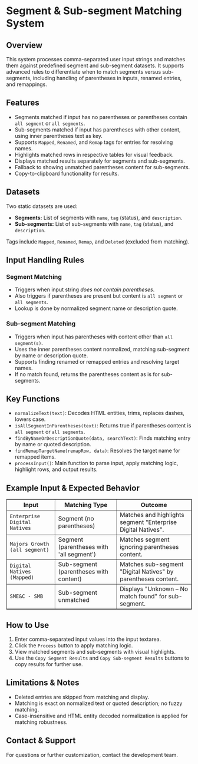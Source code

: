 <!DOCTYPE html>
<html lang="en">
<head>
<meta charset="UTF-8" />
<meta name="viewport" content="width=device-width, initial-scale=1" />
</head>
<body>

<h1>Segment & Sub-segment Matching System</h1>

<section>
  <h2>Overview</h2>
  <p>This system processes comma-separated user input strings and matches them against predefined segment and sub-segment datasets. It supports advanced rules to differentiate when to match segments versus sub-segments, including handling of parentheses in inputs, renamed entries, and remappings.</p>
</section>

<section>
  <h2>Features</h2>
  <ul>
    <li>Segments matched if input has no parentheses or parentheses contain <code>all segment</code> or <code>all segments</code>.</li>
    <li>Sub-segments matched if input has parentheses with other content, using inner parentheses text as key.</li>
    <li>Supports <code>Mapped</code>, <code>Renamed</code>, and <code>Remap</code> tags for entries for resolving names.</li>
    <li>Highlights matched rows in respective tables for visual feedback.</li>
    <li>Displays matched results separately for segments and sub-segments.</li>
    <li>Fallback to showing unmatched parentheses content for sub-segments.</li>
    <li>Copy-to-clipboard functionality for results.</li>
  </ul>
</section>

<section>
  <h2>Datasets</h2>
  <p>Two static datasets are used:</p>
  <ul>
    <li><strong>Segments:</strong> List of segments with <code>name</code>, <code>tag</code> (status), and <code>description</code>.</li>
    <li><strong>Sub-segments:</strong> List of sub-segments with <code>name</code>, <code>tag</code> (status), and <code>description</code>.</li>
  </ul>
  <p>Tags include <code>Mapped</code>, <code>Renamed</code>, <code>Remap</code>, and <code>Deleted</code> (excluded from matching).</p>
</section>

<section>
  <h2>Input Handling Rules</h2>
  <h3>Segment Matching</h3>
  <ul>
    <li>Triggers when input string <em>does not contain parentheses</em>.</li>
    <li>Also triggers if parentheses are present but content is <code>all segment</code> or <code>all segments</code>.</li>
    <li>Lookup is done by normalized segment name or description quote.</li>
  </ul>
  <h3>Sub-segment Matching</h3>
  <ul>
    <li>Triggers when input has parentheses with content other than <code>all segment(s)</code>.</li>
    <li>Uses the inner parentheses content normalized, matching sub-segment by name or description quote.</li>
    <li>Supports finding renamed or remapped entries and resolving target names.</li>
    <li>If no match found, returns the parentheses content as is for sub-segments.</li>
  </ul>
</section>

<section>
  <h2>Key Functions</h2>
  <ul>
    <li><code>normalizeText(text)</code>: Decodes HTML entities, trims, replaces dashes, lowers case.</li>
    <li><code>isAllSegmentInParentheses(text)</code>: Returns true if parentheses content is <code>all segment</code> or <code>all segments</code>.</li>
    <li><code>findByNameOrDescriptionQuote(data, searchText)</code>: Finds matching entry by name or quoted description.</li>
    <li><code>findRemapTargetName(remapRow, data)</code>: Resolves the target name for remapped items.</li>
    <li><code>processInput()</code>: Main function to parse input, apply matching logic, highlight rows, and output results.</li>
  </ul>
</section>

<section>
  <h2>Example Input & Expected Behavior</h2>
  <table border="1" cellpadding="8" cellspacing="0" style="border-collapse: collapse;">
    <thead>
      <tr>
        <th>Input</th>
        <th>Matching Type</th>
        <th>Outcome</th>
      </tr>
    </thead>
    <tbody>
      <tr>
        <td><code>Enterprise Digital Natives</code></td>
        <td>Segment (no parentheses)</td>
        <td>Matches and highlights segment "Enterprise Digital Natives".</td>
      </tr>
      <tr>
        <td><code>Majors Growth (all segment)</code></td>
        <td>Segment (parentheses with 'all segment')</td>
        <td>Matches segment ignoring parentheses content.</td>
      </tr>
      <tr>
        <td><code>Digital Natives (Mapped)</code></td>
        <td>Sub-segment (parentheses with content)</td>
        <td>Matches sub-segment "Digital Natives" by parentheses content.</td>
      </tr>
      <tr>
        <td><code>SME&C - SMB</code></td>
        <td>Sub-segment unmatched</td>
        <td>Displays "Unknown – No match found" for sub-segment.</td>
      </tr>
    </tbody>
  </table>
</section>

<section>
  <h2>How to Use</h2>
  <ol>
    <li>Enter comma-separated input values into the input textarea.</li>
    <li>Click the <code>Process</code> button to apply matching logic.</li>
    <li>View matched segments and sub-segments with visual highlights.</li>
    <li>Use the <code>Copy Segment Results</code> and <code>Copy Sub-segment Results</code> buttons to copy results for further use.</li>
  </ol>
</section>

<section>
  <h2>Limitations & Notes</h2>
  <ul>
    <li>Deleted entries are skipped from matching and display.</li>
    <li>Matching is exact on normalized text or quoted description; no fuzzy matching.</li>
    <li>Case-insensitive and HTML entity decoded normalization is applied for matching robustness.</li>
  </ul>
</section>

<section>
  <h2>Contact & Support</h2>
  <p>For questions or further customization, contact the development team.</p>
</section>

</body>
</html>
